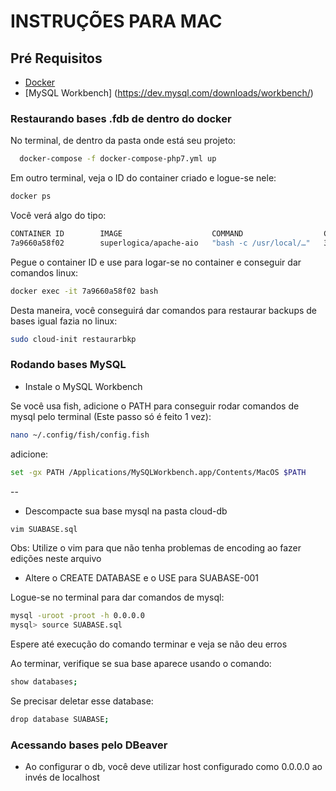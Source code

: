 # INSTRUÇÕES PARA MAC

## Pré Requisitos

* [Docker](https://www.docker.com/community-edition)
* [MySQL Workbench] (https://dev.mysql.com/downloads/workbench/)

### Restaurando bases .fdb de dentro do docker 

No terminal, de dentro da pasta onde está seu projeto:
```bash
  docker-compose -f docker-compose-php7.yml up
```

Em outro terminal, veja o ID do container criado e logue-se nele:
```bash
docker ps
```

Você verá algo do tipo:
```bash
CONTAINER ID        IMAGE                    COMMAND                  CREATED             STATUS              PORTS                                                                                                                NAMES
7a9660a58f02        superlogica/apache-aio   "bash -c /usr/local/…"   3 weeks ago         Up 28 hours         0.0.0.0:80->80/tcp, 0.0.0.0:3050->3050/tcp, 0.0.0.0:3059->3059/tcp, 0.0.0.0:3306->3306/tcp, 0.0.0.0:8080->8080/tcp   superlogica_superlogica_1
```

Pegue o container ID e use para logar-se no container e conseguir dar comandos linux:
```bash
docker exec -it 7a9660a58f02 bash
```

Desta maneira, você conseguirá dar comandos para restaurar backups de bases igual fazia no linux:
```bash
sudo cloud-init restaurarbkp
```






### Rodando bases MySQL

* Instale o MySQL Workbench

Se você usa fish, adicione o PATH para conseguir rodar comandos de mysql pelo terminal (Este passo só é feito 1 vez):
```bash
nano ~/.config/fish/config.fish
```
adicione:
```bash
set -gx PATH /Applications/MySQLWorkbench.app/Contents/MacOS $PATH
```
--
* Descompacte sua base mysql na pasta cloud-db
```bash
vim SUABASE.sql
```
Obs: Utilize o vim para que não tenha problemas de encoding ao fazer edições neste arquivo
* Altere o CREATE DATABASE e o USE para SUABASE-001

Logue-se no terminal para dar comandos de mysql:
```bash
mysql -uroot -proot -h 0.0.0.0
mysql> source SUABASE.sql
```
Espere até execução do comando terminar e veja se não deu erros

Ao terminar, verifique se sua base aparece usando o comando:
```bash
show databases;
```

Se precisar deletar esse database:
```bash
drop database SUABASE;
```

### Acessando bases pelo DBeaver

* Ao configurar o db, você deve utilizar host configurado como 0.0.0.0 ao invés de localhost




























